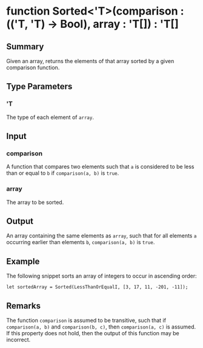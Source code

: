 # function Sorted<'T>(comparison : (('T, 'T) -> Bool), array : 'T[]) : 'T[]

## Summary
Given an array, returns the elements of that array sorted by a given
comparison function.

## Type Parameters
### 'T
The type of each element of `array`.

## Input
### comparison
A function that compares two elements such that `a` is considered to
be less than or equal to `b` if `comparison(a, b)` is `true`.
### array
The array to be sorted.

## Output
An array containing the same elements as `array`, such that for all
elements `a` occurring earlier than elements `b`, `comparison(a, b)`
is `true`.

## Example
The following snippet sorts an array of integers to occur in ascending
order:
```qsharp
let sortedArray = Sorted(LessThanOrEqualI, [3, 17, 11, -201, -11]);
```

## Remarks
The function `comparison` is assumed to be transitive, such that
if `comparison(a, b)` and `comparison(b, c)`, then `comparison(a, c)`
is assumed. If this property does not hold, then the output of this
function may be incorrect.
